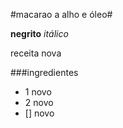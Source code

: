 #macarao a alho e óleo#**negrito**_itálico_receita nova ###ingredientes- 1 novo- 2 novo- [] novo